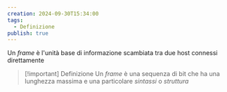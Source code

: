 ```yaml
---
creation: 2024-09-30T15:34:00
tags:
  - Definizione
publish: true
---
```

Un *frame* è l'unità base di informazione scambiata tra due host connessi direttamente 

>[!important] Definizione
>Un *frame* è una sequenza di bit che ha una lunghezza massima e una particolare *sintassi* o *struttura*
